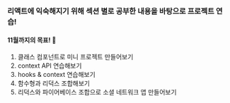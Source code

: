 ### 리액트에 익숙해지기 위해 섹션 별로 공부한 내용을 바탕으로 프로젝트 연습!

#### 11월까지의 목표! 💪

1.  클래스 컴포넌트로 미니 프로젝트 만들어보기
2.  context API 연습해보기
3.  hooks & context 연습해보기
4.  함수형과 리덕스 조합해보기
5.  리덕스와 파이어베이스 조합으로 소셜 네트워크 앱 만들어보기
